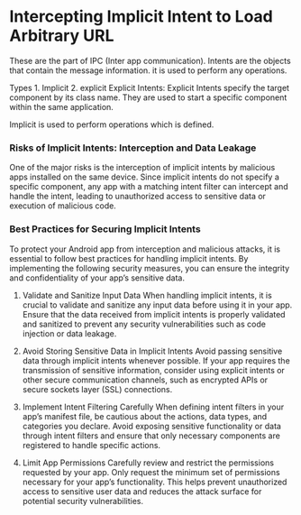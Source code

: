 <h1>Intercepting Implicit Intent to Load Arbitrary URL</h1>
These are the part of IPC (Inter app communication).
Intents are the objects that contain the message information. 
it is used to perform any operations.

Types 1. Implicit 2. explicit
Explicit Intents: Explicit Intents specify the target component by its class name. They are used to start a specific component within the same application.

Implicit is used to perform operations which is defined.

<h3>Risks of Implicit Intents: Interception and Data Leakage </h3>
One of the major risks is the interception of implicit intents by malicious apps installed on the same device. Since implicit intents do not specify a 
specific component, any app with a matching intent filter can intercept and handle the intent, leading to unauthorized access to sensitive data or execution 
of malicious code. 

<h3>Best Practices for Securing Implicit Intents</h3>

To protect your Android app from interception and malicious attacks, it is essential to follow best practices for handling implicit intents. By implementing the following security measures, you can ensure the integrity and confidentiality of your app’s sensitive data. 

1) Validate and Sanitize Input Data 
When handling implicit intents, it is crucial to validate and sanitize any input data before using it in your app. Ensure that the data received from
implicit intents is properly validated and sanitized to prevent any security vulnerabilities such as code injection or data leakage. 

3) Avoid Storing Sensitive Data in Implicit Intents 
Avoid passing sensitive data through implicit intents whenever possible. If your app requires the transmission of sensitive information,
consider using explicit intents or other secure communication channels, such as encrypted APIs or secure sockets layer (SSL) connections. 

4) Implement Intent Filtering Carefully 
When defining intent filters in your app’s manifest file, be cautious about the actions, data types, and categories you declare.
Avoid exposing sensitive functionality or data through intent filters and ensure that only necessary components are registered to handle specific actions. 

6) Limit App Permissions 
Carefully review and restrict the permissions requested by your app. Only request the minimum set of permissions necessary for your app’s functionality.
This helps prevent unauthorized access to sensitive user data and reduces the attack surface for potential security vulnerabilities. 
